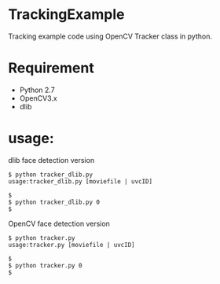# TrackingExample
Tracking example code using OpenCV Tracker class in python.

# Requirement
- Python 2.7
- OpenCV3.x
- dlib

# usage:

dlib face detection version
```
$ python tracker_dlib.py
usage:tracker_dlib.py [moviefile | uvcID]

$
$ python tracker_dlib.py 0
$
```


OpenCV face detection version

```
$ python tracker.py
usage:tracker.py [moviefile | uvcID]

$
$ python tracker.py 0
$
```
